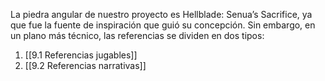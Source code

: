 
La piedra angular de nuestro proyecto es Hellblade: Senua’s Sacrifice, ya que fue la fuente de inspiración que guió su concepción. Sin embargo, en un plano más técnico, las referencias se dividen en dos tipos:

1. [[9.1 Referencias jugables]]
2. [[9.2 Referencias narrativas]]

